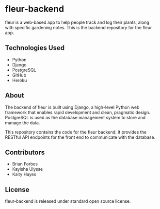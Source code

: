 # fleur-backend

fleur is a web-based app to help people track and log their plants, along with specific gardening notes. This is the backend repository for the fleur app.

## Technologies Used

* Python
* Django
* PostgreSQL
* GitHub
* Heroku

## About

The backend of fleur is built using Django, a high-level Python web framework that enables rapid development and clean, pragmatic design. PostgreSQL is used as the database management system to store and manage the data.

This repository contains the code for the fleur backend. It provides the RESTful API endpoints for the front end to communicate with the database.

## Contributors

* Brian Forbes
* Kayisha Ulysse
* Kaity Hayes

## License

fleur-backend is released under standard open source license.


